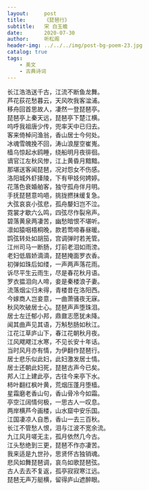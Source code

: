 ```yaml
---
layout:     post
title:      《琵琶行》
subtitle:   宋 白玉蟾
date:       2020-07-30
author:     听松阁
header-img: ../../../img/post-bg-poem-23.jpg
catalog: true
tags:
    - 美文
    - 古典诗词
---
```


长江浩浩送千古，江流不断鱼龙舞。<br>
芦花荻花愁暮云，天风吹我客湓浦。<br>
移舟回首思故人，凄然一登琵琶亭。<br>
琵琶亭上秦天远，琵琶亭下楚江横。<br>
呜呼我祖唐少传，兜率天中已归去。<br>
客来倚棹问渔翁，香山居士今何处。<br>
冰魂雪魄挽不回，涛山浪屋空崔嵬。<br>
樯乌惊起水鸥睡，绕船明月夜徘徊。<br>
谪官江左秋风惨，江上黄昏月黯黯。<br>
那堪送客闻琵琶，况对怨女不伤感。<br>
洛阳城外虾撁陵，下有甲妓何娉婷。<br>
花落色衰婚舶客，独守孤舟伴月明。<br>
手抚琵琶意呜唈，挑拢撚抹缓复急。<br>
大弦哀哀小弦悲，孤舟嫠妇岂不泣。<br>
霓裳才歇六么鸣，四弦尽作裂帛声。<br>
碧落黄泉两凄苦，幽愁暗恨不堪听。<br>
凛如猿咽梧桐晚，款若莺啼春昼暖。<br>
鹍弦转处如胡笳，宫调弹时若羌管。<br>
江州司马一断肠，灯前老泪如雨滂。<br>
老妇低眉娇滴滴，琵琶掩面罗衣香。<br>
初弹如珠后如缕，一声两声落花雨。<br>
诉尽平生云雨生，尽是春花秋月语。<br>
罗衣揾泪向人啼，妾是秦楼浪子妻。<br>
流落烟尘归未得，青楼昔在洛阳西。<br>
今嫁商人岂妾意，一曲萧骚夜无寐。<br>
秋风吹破居士心。琵琶声声堕珠泪。<br>
居士左迁郁小邦，鼎鼐志愿犹未降。<br>
闻其曲声见其语，万斛愁肠如秋江。<br>
江花江草庐山下，春江花朝秋月夜。<br>
江风飕飕江水寒，不见长安十年话。<br>
当时风月亦有情，为伊翻作琵琶行。<br>
居士悲乐似此妇，此妇激发居士情。<br>
居士还朝此妇死，琵琶古声今已矣。<br>
邦人江上建此亭，古往今来亭下水。<br>
柿叶翻红枫叶黄，荒烟压蓬月堕樯。<br>
星霜磨老香山句，香山骨冷今如霜。<br>
亭空江阔情何极，一思古人一叹息。<br>
两岸横芦今画楼，山水窟中安乐国。<br>
江国凄凉人自悉，香山一去三百秋。<br>
长江不管愁人恨，泪与江波不宽余流。<br>
九江风月嗟无主，孤月依然几今古。<br>
江头愁绝到三更，琵琶不作亦凄苦。<br>
我来适是九世孙，思贤怀古独销魂。<br>
悲风如舞琵琶调，哀鸟如歌琵琶弦。<br>
古人去去不复返，孤亭寂寂寒江远。<br>
琵琶无声万艇横，留得庐山遮醉眼。<br>
